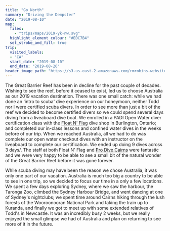 ```yaml
---
title: "Go North"
summary: "Driving the Dempster"
date: "2019-08-10"
map:
  files:
    - "trips/maps/2019-yk-nw.svg"
  highlight_element_colour: "#EDC7B4"
  set_stroke_and_fill: true
trip:
  visited_labels:
  - "CA"
  start_date: "2019-08-10"
  end_date: "2019-08-20"
header_image_path: "https://s3.us-east-2.amazonaws.com/rmrobins-website-photos/2019-08-arctic/DSC_0068.jpg"
---
```


The Great Barrier Reef has been in decline for the past couple of decades. Wishing to see the reef, before it ceased to exist, led us to choose Australia as our 2019 vacation destination. There was one small catch: while we had done an 'intro to scuba' dive experience on our honeymoon, neither Todd nor I were certified scuba divers. In order to see more than just a bit of the reef we decided to become certified divers so we could spend several days diving from a liveaboard dive boat. We enrolled in a PADI Open Water diver certification class with the [Float N' Flag](https://floatnflag.com/) dive shop in Burlington, Ontario; and completed our in-class lessons and confined water dives in the weeks before of our trip. When we reached Australia, all we had to do was complete our open water checkout dives with an instructor on the liveaboard to complete our certification. We ended up doing 9 dives across 3 days/. The staff at both Float N' Flag and [Pro Dive Cairns](https://prodivecairns.com/) were fantastic and we were very happy to be able to see a small bit of the natural wonder of the Great Barrier Reef before it was gone forever.

While scuba diving may have been the reason we chose Australia, it was only one part of our vacation. Australia is much too big a country to be able to see in one trip, so we decided to focus our time in a only a few locations. We spent a few days exploring Sydney, where we saw the harbour, the Taronga Zoo, climbed the Sydney Harbour Bridge, and went dancing at one of Sydney's nightclubs; we spent time around Cairns hiking through the lush forests of the Wooroonooran National Park and taking the train up to Kuranda, and finally we got to meet up with some extended relatives of Todd's in Newcastle. It was an incredibly busy 2 weeks, but we really enjoyed the small glimpse we had of Australia and plan on returning to see more of it in the future.
